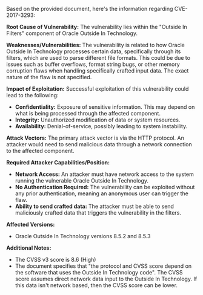 Based on the provided document, here's the information regarding CVE-2017-3293:

**Root Cause of Vulnerability:** The vulnerability lies within the "Outside In Filters" component of Oracle Outside In Technology.

**Weaknesses/Vulnerabilities:** The vulnerability is related to how Oracle Outside In Technology processes certain data, specifically through its filters, which are used to parse different file formats. This could be due to issues such as buffer overflows, format string bugs, or other memory corruption flaws when handling specifically crafted input data. The exact nature of the flaw is not specified.

**Impact of Exploitation:** Successful exploitation of this vulnerability could lead to the following:
  *   **Confidentiality:**  Exposure of sensitive information. This may depend on what is being processed through the affected component.
  *   **Integrity:** Unauthorized modification of data or system resources.
  *   **Availability:** Denial-of-service, possibly leading to system instability.

**Attack Vectors:** The primary attack vector is via the HTTP protocol. An attacker would need to send malicious data through a network connection to the affected component.

**Required Attacker Capabilities/Position:**
*   **Network Access:** An attacker must have network access to the system running the vulnerable Oracle Outside In Technology.
*   **No Authentication Required:** The vulnerability can be exploited without any prior authentication, meaning an anonymous user can trigger the flaw.
*   **Ability to send crafted data:**  The attacker must be able to send maliciously crafted data that triggers the vulnerability in the filters.

**Affected Versions:**
* Oracle Outside In Technology versions 8.5.2 and 8.5.3

**Additional Notes:**

* The CVSS v3 score is 8.6 (High)
* The document specifies that "the protocol and CVSS score depend on the software that uses the Outside In Technology code". The CVSS score assumes direct network data input to the Outside In Technology. If this data isn't network based, then the CVSS score can be lower.